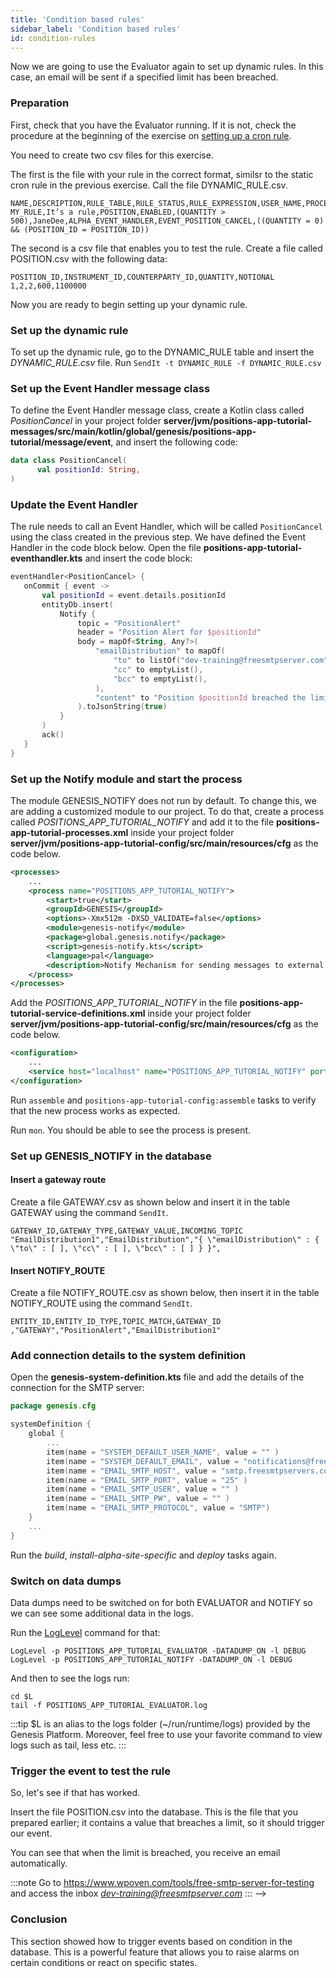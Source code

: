 ```yaml
---
title: 'Condition based rules'
sidebar_label: 'Condition based rules'
id: condition-rules
---
```


Now we are going to use the Evaluator again to set up dynamic rules. In this case, an email will be sent if a specified limit has been breached.

### Preparation

First, check that you have the Evaluator running. If it is not, check the procedure at the beginning of the exercise on  [setting up a cron rule](/getting-started/go-to-the-next-level/time-rules/).

You need to create two csv files for this exercise.

The first is the file with your rule in the correct format, similsr to the static cron rule in the previous exercise. Call the file DYNAMIC_RULE.csv.

```csv
NAME,DESCRIPTION,RULE_TABLE,RULE_STATUS,RULE_EXPRESSION,USER_NAME,PROCESS_NAME,MESSAGE_TYPE,RESULT_EXPRESSION
MY_RULE,It’s a rule,POSITION,ENABLED,(QUANTITY > 500),JaneDee,ALPHA_EVENT_HANDLER,EVENT_POSITION_CANCEL,((QUANTITY = 0) && (POSITION_ID = POSITION_ID))
```

The second is a csv file that enables you to test the rule. Create a file called POSITION.csv with the following data:

```csv
POSITION_ID,INSTRUMENT_ID,COUNTERPARTY_ID,QUANTITY,NOTIONAL
1,2,2,600,1100000
```

Now you are ready to begin setting up your dynamic rule.

### Set up the dynamic rule

To set up the dynamic rule, go to the DYNAMIC_RULE table and insert the *DYNAMIC_RULE.csv* file. Run `SendIt -t DYNAMIC_RULE -f DYNAMIC_RULE.csv`

### Set up the Event Handler message class

To define the Event Handler message class, create a Kotlin class called *PositionCancel* in your project folder **server/jvm/positions-app-tutorial-messages/src/main/kotlin/global/genesis/positions-app-tutorial/message/event**, and insert the following code:

```kotlin
data class PositionCancel(
      val positionId: String,
)
```

### Update the Event Handler

The rule needs to call an Event Handler, which will be called `PositionCancel` using the class created in the previous step.
We have defined the Event Handler in the code block below. Open the file **positions-app-tutorial-eventhandler.kts** and insert the code block:

```kotlin
eventHandler<PositionCancel> {
   onCommit { event ->
       val positionId = event.details.positionId
       entityDb.insert(
           Notify {
               topic = "PositionAlert"
               header = "Position Alert for $positionId"
               body = mapOf<String, Any?>(
                   "emailDistribution" to mapOf(
                       "to" to listOf("dev-training@freesmtpserver.com"),
                       "cc" to emptyList(),
                       "bcc" to emptyList(),
                   ),
                   "content" to "Position $positionId breached the limit"
               ).toJsonString(true)
           }
       )
       ack()
   }
}
```

### Set up the Notify module and start the process

The module GENESIS_NOTIFY does not run by default. To change this, we are adding a customized module to our project. To do that, create a process called *POSITIONS_APP_TUTORIAL_NOTIFY* and add it to the file **positions-app-tutorial-processes.xml** inside your project folder **server/jvm/positions-app-tutorial-config/src/main/resources/cfg** as the code below.

```xml
<processes>
    ...
    <process name="POSITIONS_APP_TUTORIAL_NOTIFY">
        <start>true</start>
        <groupId>GENESIS</groupId>
        <options>-Xmx512m -DXSD_VALIDATE=false</options>
        <module>genesis-notify</module>
        <package>global.genesis.notify</package>
        <script>genesis-notify.kts</script>
        <language>pal</language>
        <description>Notify Mechanism for sending messages to external systems, such as Email and Symphony</description>
    </process>
</processes>
```
Add the *POSITIONS_APP_TUTORIAL_NOTIFY* in the file **positions-app-tutorial-service-definitions.xml** inside your project folder **server/jvm/positions-app-tutorial-config/src/main/resources/cfg** as the code below. 

```xml
<configuration>
    ...
    <service host="localhost" name="POSITIONS_APP_TUTORIAL_NOTIFY" port="11004"/>
</configuration>
```

Run `assemble` and `positions-app-tutorial-config:assemble` tasks to verify that the new process works as expected.

Run `mon`.
You should be able to see the process is present.

### Set up GENESIS_NOTIFY in the database

#### Insert a gateway route

Create a file GATEWAY.csv as shown below and insert it in the table GATEWAY using the command `SendIt`.

```csv
GATEWAY_ID,GATEWAY_TYPE,GATEWAY_VALUE,INCOMING_TOPIC
"EmailDistribution1","EmailDistribution","{ \"emailDistribution\" : { \"to\" : [ ], \"cc\" : [ ], \"bcc\" : [ ] } }",
```

#### Insert NOTIFY_ROUTE

Create a file NOTIFY_ROUTE.csv as shown below, then insert it in the table NOTIFY_ROUTE using the command `SendIt`.

```csv
ENTITY_ID,ENTITY_ID_TYPE,TOPIC_MATCH,GATEWAY_ID
,"GATEWAY","PositionAlert","EmailDistribution1" 
```

### Add connection details to the system definition

Open the **genesis-system-definition.kts** file and add the details of the connection for the SMTP server:
```kotlin
package genesis.cfg

systemDefinition {
    global {
        ...
        item(name = "SYSTEM_DEFAULT_USER_NAME", value = "" )
        item(name = "SYSTEM_DEFAULT_EMAIL", value = "notifications@freesmtpservers.com" )
        item(name = "EMAIL_SMTP_HOST", value = "smtp.freesmtpservers.com" )
        item(name = "EMAIL_SMTP_PORT", value = "25" )
        item(name = "EMAIL_SMTP_USER", value = "" )
        item(name = "EMAIL_SMTP_PW", value = "" )
        item(name = "EMAIL_SMTP_PROTOCOL", value = "SMTP")
    }
    ...
}
```

Run the *build*, *install-alpha-site-specific* and *deploy* tasks again.

### Switch on data dumps

Data dumps need to be switched on for both EVALUATOR and NOTIFY so we can see some additional data in the logs.

Run the [LogLevel](/managing-applications/operate/on-the-host/helpful-commands/#loglevel-script) command for that:

```shell
LogLevel -p POSITIONS_APP_TUTORIAL_EVALUATOR -DATADUMP_ON -l DEBUG
LogLevel -p POSITIONS_APP_TUTORIAL_NOTIFY -DATADUMP_ON -l DEBUG
```

And then to see the logs run:
```shell
cd $L
tail -f POSITIONS_APP_TUTORIAL_EVALUATOR.log
```
:::tip
$L is an alias to the logs folder (~/run/runtime/logs) provided by the Genesis Platform. Moreover, feel free to use your favorite command to view logs such as tail, less etc.
:::

### Trigger the event to test the rule

So, let's see if that has worked.

Insert the file POSITION.csv into the database. This is the file that you prepared earlier; it contains a value that breaches a limit, so it should trigger our event.

You can see that when the limit is breached, you receive an email automatically.

:::note
Go to https://www.wpoven.com/tools/free-smtp-server-for-testing and access the inbox *dev-training@freesmtpserver.com*
::: -->

### Conclusion
This section showed how to trigger events based on condition in the database. This is a powerful feature that allows you to raise alarms on certain conditions or react on specific states.